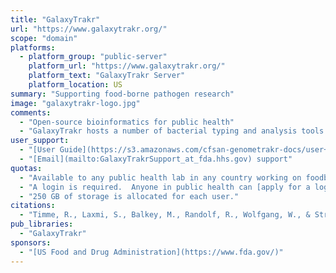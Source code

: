 ```yaml
---
title: "GalaxyTrakr"
url: "https://www.galaxytrakr.org/"
scope: "domain"
platforms:
  - platform_group: "public-server"
    platform_url: "https://www.galaxytrakr.org/"
    platform_text: "GalaxyTrakr Server"
    platform_location: US
summary: "Supporting food-borne pathogen research"
image: "galaxytrakr-logo.jpg"
comments:
  - "Open-source bioinformatics for public health"
  - "GalaxyTrakr hosts a number of bacterial typing and analysis tools such as [Mitokmer](https://toolshed.g2.bx.psu.edu/repository?repository_id=dd4d206abdad7e4b&changeset_revision=3c3520289da4) and some that aren’t hosted in the main Galaxy toolshed, such as [CFSAN SNP Pipeline](https://toolrepo.galaxytrakr.org/repository?repository_id=f3f73e481f432006&changeset_revision=568eb62c7524)."
user_support:
  - "[User Guide](https://s3.amazonaws.com/cfsan-genometrakr-docs/user+guide/Galaxy+Genome+Trakr+User+Guide.pdf), [FAQ](https://cfsan-genometrakr-docs.s3.amazonaws.com/user+guide/FAQs+for+GalaxyTrakr.pdf), and [Videos](https://www.youtube.com/channel/UCxuzusNRSpnw3qG6dQDDzGw)."
  - "[Email](mailto:GalaxyTrakrSupport_at_fda.hhs.gov) support"
quotas:
  - "Available to any public health lab in any country working on foodborne pathogens. We also support researchers and educational programs/classes focused on foodborne pathogens. We also will consider supporting other public health needs as makes sense."
  - "A login is required.  Anyone in public health can [apply for a login](https://account.galaxytrakr.org/Account/Register)."
  - "250 GB of storage is allocated for each user."
citations:
  - "Timme, R., Laxmi, S., Balkey, M., Randolf, R., Wolfgang, W., & Strain, E. (2020). [Assessing sequence quality in GalaxyTrakr v1](https://doi.org/10.17504/protocols.io.babuianw). In *Protocols.io*. doi: 10.17504/protocols.io.babuianw"
pub_libraries:
  - "GalaxyTrakr"
sponsors:
  - "[US Food and Drug Administration](https://www.fda.gov/)"
---
```

